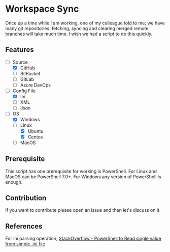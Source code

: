 # Workspace Sync

Once up a time while I am working, one of my colleague told to me; we have many git repositories, fetching, syncing and clearing merged remote branches will take much time. I wish we had a script to do this quickly.

## Features

- [ ] Source
  - [x] GitHub
  - [ ] BitBucket
  - [ ] GitLab
  - [ ] Azure DevOps
- [ ] Config File
  - [x] Ini
  - [ ] XML
  - [ ] Json
- [ ] OS
  - [x] Windows
  - [ ] Linux
    - [x] Ubuntu
    - [x] Centos
  - [ ] MacOS

## Prerequisite

This script has one prerequisite for working is PowerShell. For Linux and MacOS can be PowerShell 7.0+. For Windows any version of PowerShell is enough.

## Contribution

If you want to contribute please open an issue and then let's discuss on it.

## References

For ini parsing operation; [StackOverflow - PowerShell to Read single value from simple .ini file](https://stackoverflow.com/a/43697842)
